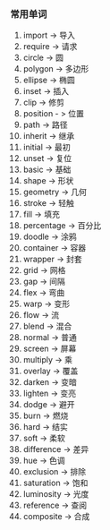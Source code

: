 ### 常用单词

1. import -> 导入
2. require -> 请求
3. circle -> 圆
4. polygon -> 多边形
5. ellipse -> 椭圆
6. inset ->  插入
7. clip -> 修剪
8. position - > 位置
9. path -> 路径
10. inherit -> 继承
11. initial -> 最初
12. unset -> 复位
13. basic -> 基础
14. shape -> 形状
15. geometry -> 几何
16. stroke -> 轻触
17. fill -> 填充
18. percentage -> 百分比
19. doodle -> 涂鸦
20. container -> 容器
21. wrapper -> 封套
22. grid -> 网格
23. gap -> 间隔
24. flex -> 弯曲
25. warp -> 变形
26. flow -> 流
27. blend -> 混合
28. normal -> 普通
29. screen -> 屏幕
30. multiply -> 乘
31. overlay -> 覆盖
32. darken -> 变暗
33. lighten -> 变亮
34. dodge -> 避开
35. burn -> 燃烧
36. hard -> 结实
37. soft -> 柔软
38. difference -> 差异
39. hue -> 色调
40. exclusion -> 排除
41. saturation -> 饱和
42. luminosity -> 光度
43. reference -> 查阅
44. composite -> 合成